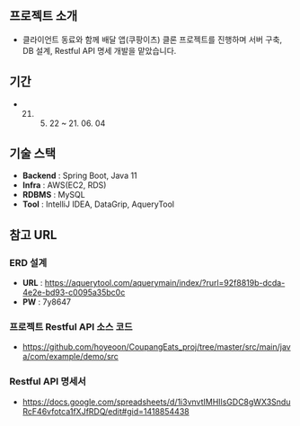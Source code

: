## 프로젝트 소개
- 클라이언트 동료와 함께 배달 앱(쿠팡이츠) 클론 프로젝트를 진행하며 서버 구축, DB 설계, Restful API 명세 개발을 맡았습니다.
## 기간
- 21. 05. 22 ~ 21. 06. 04
## 기술 스택
- **Backend** : Spring Boot, Java 11
- **Infra** : AWS(EC2, RDS)
- **RDBMS** : MySQL
- **Tool** : IntelliJ IDEA, DataGrip, AqueryTool
## 참고 URL
### ERD 설계
- **URL** : https://aquerytool.com/aquerymain/index/?rurl=92f8819b-dcda-4e2e-bd93-c0095a35bc0c
- **PW** : 7y8647
### 프로젝트 Restful API 소스 코드
- https://github.com/hoyeoon/CoupangEats_proj/tree/master/src/main/java/com/example/demo/src
### Restful API 명세서
- https://docs.google.com/spreadsheets/d/1i3vnvtIMHIlsGDC8gWX3SnduRcF46vfotca1fXJfRDQ/edit#gid=1418854438
